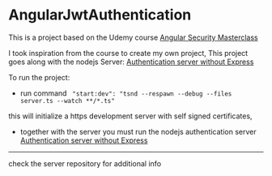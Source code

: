# AngularJwtAuthentication

This is a project based on the Udemy course 
[Angular Security Masterclass](https://www.udemy.com/course/angular-security/)

I took inspiration from the course to create my own project, 
This project goes along with the nodejs Server: 
[Authentication server without Express](https://github.com/matteo9966/Authentication-Server-without-express)

To run the project:

- run command 
` "start:dev": "tsnd --respawn --debug --files server.ts --watch **/*.ts"`

this will initialize a https development server with self signed certificates,

- together with the server you must run the nodejs authentication server  [Authentication server without Express](https://github.com/matteo9966/Authentication-Server-without-express)
---
check the server repository for additional info
